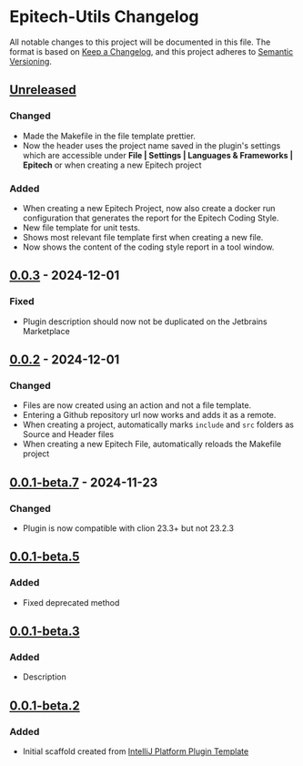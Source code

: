 # Epitech-Utils Changelog

All notable changes to this project will be documented in this file.
The format is based on [Keep a Changelog](https://keepachangelog.com/en/1.1.0/),
and this project adheres to [Semantic Versioning](https://semver.org/spec/v2.0.0.html).

## [Unreleased]

### Changed
- Made the Makefile in the file template prettier.
- Now the header uses the project name saved in the plugin's settings which are accessible under <b>File | Settings | Languages & Frameworks | Epitech</b> or when creating a new Epitech project

### Added
- When creating a new Epitech Project, now also create a docker run configuration that generates the report for the Epitech Coding Style.
- New file template for unit tests.
- Shows most relevant file template first when creating a new file.
- Now shows the content of the coding style report in a tool window.

## [0.0.3] - 2024-12-01

### Fixed

- Plugin description should now not be duplicated on the Jetbrains Marketplace

## [0.0.2] - 2024-12-01

### Changed

- Files are now created using an action and not a file template.
- Entering a Github repository url now works and adds it as a remote.
- When creating a project, automatically marks `include` and `src` folders as Source and Header files
- When creating a new Epitech File, automatically reloads the Makefile project

## [0.0.1-beta.7] - 2024-11-23

### Changed

- Plugin is now compatible with clion 23.3+ but not 23.2.3

## [0.0.1-beta.5]

### Added

- Fixed deprecated method

## [0.0.1-beta.3]

### Added

- Description

## [0.0.1-beta.2]

### Added

- Initial scaffold created from [IntelliJ Platform Plugin Template](https://github.com/JetBrains/intellij-platform-plugin-template)

[Unreleased]: https://github.com/Natank25/Epitech-Utils/compare/v0.0.3...HEAD
[0.0.3]: https://github.com/Natank25/Epitech-Utils/compare/v0.0.2...v0.0.3
[0.0.2]: https://github.com/Natank25/Epitech-Utils/compare/v0.0.1-beta.7...v0.0.2
[0.0.1-beta3]: https://github.com/Natank25/Epitech-Utils/commits/v0.0.1-beta3
[0.0.1-beta.7]: https://github.com/Natank25/Epitech-Utils/compare/v0.0.1-beta.5...v0.0.1-beta.7
[0.0.1-beta.5]: https://github.com/Natank25/Epitech-Utils/compare/v0.0.1-beta.3...v0.0.1-beta.5
[0.0.1-beta.3]: https://github.com/Natank25/Epitech-Utils/compare/v0.0.1-beta.2...v0.0.1-beta.3
[0.0.1-beta.2]: https://github.com/Natank25/Epitech-Utils/commits/v0.0.1-beta.2

